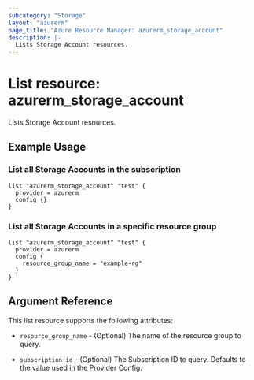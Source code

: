 ```yaml
---
subcategory: "Storage"
layout: "azurerm"
page_title: "Azure Resource Manager: azurerm_storage_account"
description: |-
  Lists Storage Account resources.
---
```


# List resource: azurerm_storage_account

Lists Storage Account resources.

## Example Usage

### List all Storage Accounts in the subscription

```hcl
list "azurerm_storage_account" "test" {
  provider = azurerm
  config {}
}
```

### List all Storage Accounts in a specific resource group

```hcl
list "azurerm_storage_account" "test" {
  provider = azurerm
  config {
    resource_group_name = "example-rg"
  }
}
```

## Argument Reference

This list resource supports the following attributes:

* `resource_group_name` - (Optional) The name of the resource group to query.

* `subscription_id` - (Optional) The Subscription ID to query. Defaults to the value used in the Provider Config.
